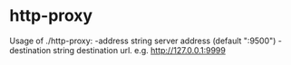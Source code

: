 # http-proxy

Usage of ./http-proxy:
  -address string
    	server address (default ":9500")
  -destination string
    	destination url. e.g. http://127.0.0.1:9999
